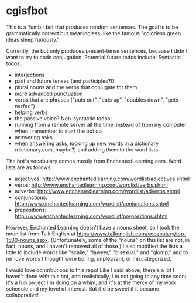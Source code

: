 # cgisfbot
This is a Tumblr bot that produces random sentences. The goal is to be grammatically correct but meaningless, like the famous "colorless green ideas sleep furiously."

Currently, the bot only produces present-tense sentences, because I didn't want to try to code conjugation.
Potential future todos include:
Syntactic todos:
  - interjections
  - past and future tenses (and participles?!)
  - plural nouns and the verbs that conjugate for them
  - more advanced punctuation
  - verbs that are phrases ("puts out", "eats up", "doubles down", "gets nerfed")
  - helping verbs
  - the passive voice?
Non-syntactic todos:
  - running from a remote server all the time, instead of from my computer when I remember to start the bot up
  - answering asks
  - when answering asks, looking up new words in a dictionary (dictionary.com, maybe?) and adding them to the word lists



The bot's vocabulary comes mostly from EnchantedLearning.com. Word lists are as follows:
- adjectives: http://www.enchantedlearning.com/wordlist/adjectives.shtml
- verbs: http://www.enchantedlearning.com/wordlist/verbs.shtml
- adverbs: http://www.enchantedlearning.com/wordlist/adverbs.shtml
- conjunctions: http://www.enchantedlearning.com/wordlist/conjunctions.shtml
- prepositions: http://www.enchantedlearning.com/wordlist/prepositions.shtml

However, Enchanted Learning doesn't have a nouns sheet, so I took the noun list from Talk English at https://www.talkenglish.com/vocabulary/top-1500-nouns.aspx. (Unfortunately, some of the "nouns" on this list are not, in fact, nouns, and I haven't removed all of those.) I also modified the lists a little to include words like "scalie," "lawyer," "bisexual," and "glomp," and to remove words I thought were boring, unpleasant, or miscategorized.

I would love contributions to this repo! Like I said above, there's a lot I haven't done with this bot, and realistically, I'm not going to any time soon; it's a fun project I'm doing on a whim, and it's at the mercy of my work schedule and my level of interest. But it'd be sweet if it became collaborative!
